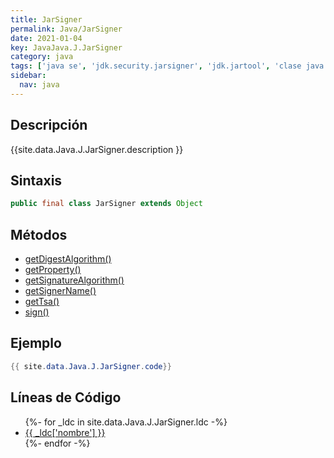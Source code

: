 ```yaml
---
title: JarSigner
permalink: Java/JarSigner
date: 2021-01-04
key: JavaJava.J.JarSigner
category: java
tags: ['java se', 'jdk.security.jarsigner', 'jdk.jartool', 'clase java', 'Java 9']
sidebar: 
  nav: java
---
```


## Descripción
{{site.data.Java.J.JarSigner.description }}

## Sintaxis
~~~java
public final class JarSigner extends Object
~~~

## Métodos
* [getDigestAlgorithm()](/Java/JarSigner/getDigestAlgorithm)
* [getProperty()](/Java/JarSigner/getProperty)
* [getSignatureAlgorithm()](/Java/JarSigner/getSignatureAlgorithm)
* [getSignerName()](/Java/JarSigner/getSignerName)
* [getTsa()](/Java/JarSigner/getTsa)
* [sign()](/Java/JarSigner/sign)

## Ejemplo
~~~java
{{ site.data.Java.J.JarSigner.code}}
~~~

## Líneas de Código
<ul>
{%- for _ldc in site.data.Java.J.JarSigner.ldc -%}
   <li>
       <a href="{{_ldc['url'] }}">{{ _ldc['nombre'] }}</a>
   </li>
{%- endfor -%}
</ul>
